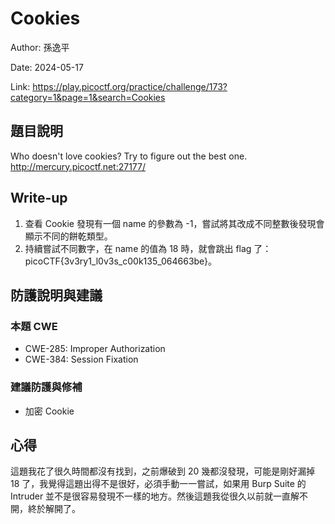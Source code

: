 # Cookies

Author: 孫逸平

Date: 2024-05-17

Link: https://play.picoctf.org/practice/challenge/173?category=1&page=1&search=Cookies

## 題目說明

Who doesn't love cookies? Try to figure out the best one. http://mercury.picoctf.net:27177/

## Write-up

1. 查看 Cookie 發現有一個 name 的參數為 -1，嘗試將其改成不同整數後發現會顯示不同的餅乾類型。
2. 持續嘗試不同數字，在 name 的值為 18 時，就會跳出 flag 了：picoCTF{3v3ry1_l0v3s_c00k135_064663be}。

## 防護說明與建議

### 本題 CWE

* CWE-285: Improper Authorization
* CWE-384: Session Fixation

### 建議防護與修補

* 加密 Cookie

## 心得

這題我花了很久時間都沒有找到，之前爆破到 20 幾都沒發現，可能是剛好漏掉 18 了，我覺得這題出得不是很好，必須手動一一嘗試，如果用 Burp Suite 的 Intruder 並不是很容易發現不一樣的地方。然後這題我從很久以前就一直解不開，終於解開了。
